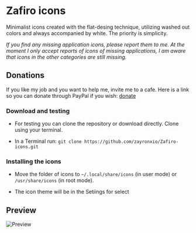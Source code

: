 
# Zafiro icons 
Minimalist icons created with the flat-desing technique, utilizing washed out colors and always accompanied by white. The priority is simplicity.

*If you find any missing application icons, please report them to me.
At the moment I only accept reports of icons of missing applications,
I am aware that icons in the other categories are still missing.*

## Donations
If you like my job and you want to help me, invite me to a cafe. Here is a link so you can donate through PayPal if you wish: [donate](https://www.paypal.me/zayronxio)

### Download and testing

   - For testing you can clone the repository or download directly. Clone using your terminal.

   - In a Terminal run: 
    `git clone https://github.com/zayronxio/Zafiro-icons.git`

### Installing the icons

   - Move the folder of icons to `~/.local/share/icons` (in user mode) or `/usr/share/icons` (in root mode).

   - The icon theme will be in the Setiings for select


## Preview

![Preview](https://raw.githubusercontent.com/zayronxio/Zafiro-icons/master/previews/preview.png)

